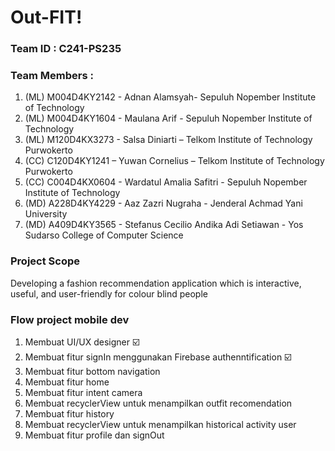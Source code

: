 # Out-FIT!

### Team ID		: C241-PS235
### Team Members	: 
1. (ML) M004D4KY2142 - Adnan Alamsyah- Sepuluh Nopember Institute of Technology
2. (ML) M004D4KY1604 - Maulana Arif - Sepuluh Nopember Institute of Technology
3. (ML) M120D4KX3273 - Salsa Diniarti – Telkom Institute of Technology Purwokerto
4. (CC) C120D4KY1241 – Yuwan Cornelius – Telkom Institute of Technology Purwokerto
5. (CC) C004D4KX0604 - Wardatul Amalia Safitri  - Sepuluh Nopember Institute of Technology
6. (MD) A228D4KY4229 - Aaz Zazri Nugraha - Jenderal Achmad Yani University
7. (MD) A409D4KY3565 - Stefanus Cecilio Andika Adi Setiawan - Yos Sudarso College of Computer Science 

### Project Scope
Developing a fashion recommendation application which is interactive, useful, and user-friendly for colour blind people

### Flow project mobile dev
1. Membuat UI/UX designer ☑️
2. Membuat fitur signIn menggunakan Firebase authenntification ☑️
3. Membuat fitur bottom navigation
4. Membuat fitur home
5. Membuat fitur intent camera
6. Membuat recyclerView untuk menampilkan outfit recomendation
7. Membuat fitur history
8. Membuat recyclerView untuk menampilkan historical activity user
9. Membuat fitur profile dan signOut

